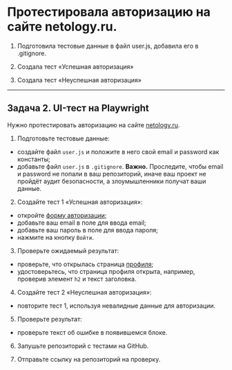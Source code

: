 # Протестировала авторизацию на сайте netology.ru.

1. Подготовила тестовые данные в файл user.js, добавила его в .gitignore.

2. Создала тест «Успешная авторизация»

3. Создала тест «Неуспешная авторизация»

---

## Задача 2. UI-тест на Playwright

Нужно протестировать авторизацию на сайте [netology.ru](https://netology.ru/).

1. Подготовьте тестовые данные:

- создайте файл `user.js` и положите в него свой email и password как константы;
- добавьте файл `user.js` в `.gitignore`. 
**Важно.** Проследите, чтобы email и password не попали в ваш репозиторий, иначе ваш проект не пройдёт аудит безопасности, а злоумышленники получат ваши данные.

2. Создайте тест 1 «Успешная авторизация»:

- откройте [форму авторизации](https://netology.ru/?modal=sign_in);
- добавьте ваш email в поле для ввода email;
- добавьте ваш пароль в поле для ввода пароля;
- нажмите на кнопку `Войти`.

3. Проверьте ожидаемый результат:

- проверьте, что открылась страница [профиля](https://netology.ru/profile);
- удостоверьтесь, что страница профиля открыта, например, проверив элемент `h2` и текст заголовка.

4. Создайте тест 2 «Неуспешная авторизация»:

- повторите тест 1, используя невалидные данные для авторизации.

5. Проверьте результат:

- проверьте текст об ошибке в появившемся блоке.

6. Запушьте репозиторий с тестами на GitHub.

7. Отправьте ссылку на репозиторий на проверку.

